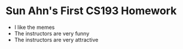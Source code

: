 # Sun Ahn's First CS193 Homework
- I like the memes
- The instructors are very funny
- The instructors are very attractive
